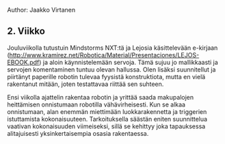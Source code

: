 Author: Jaakko Virtanen
## 2. Viikko
Jouluviikolla tutustuin Mindstorms NXT:tä ja Lejosia käsittelevään e-kirjaan (http://www.kramirez.net/Robotica/Material/Presentaciones/LEJOS-EBOOK.pdf) ja aloin käynnistelemään servoja. Tämä sujuu jo mallikkaasti ja servojen komentaminen tuntuu olevan hallussa. Olen lisäksi suunnitellut ja piirtänyt paperille robotin tulevaa fyysistä konstruktiota, mutta en vielä rakentanut mitään, joten testattavaa riittää sen suhteen.

Ensi viikolla ajattelin rakentaa robotin ja yrittää saada makupalojen heittämisen onnistumaan robotilla vähävirheisesti. Kun se alkaa onnistumaan, alan enemmän miettimään luokkarakennetta ja triggerien istuttamista kokonaisuuteen. Tarkoituksella säästän eniten suunnittelua vaativan kokonaisuuden viimeiseksi, sillä se kehittyy joka tapauksessa alitajuisesti yksinkertaisempia osasia rakentaessa.
